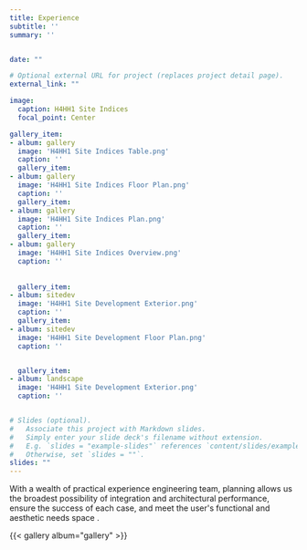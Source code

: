 ```yaml
---
title: Experience
subtitle: ''
summary: ''


date: ""

# Optional external URL for project (replaces project detail page).
external_link: ""

image:
  caption: H4HH1 Site Indices
  focal_point: Center

gallery_item: 
- album: gallery
  image: 'H4HH1 Site Indices Table.png'
  caption: ''
  gallery_item: 
- album: gallery
  image: 'H4HH1 Site Indices Floor Plan.png'
  caption: ''
  gallery_item: 
- album: gallery
  image: 'H4HH1 Site Indices Plan.png'
  caption: ''
  gallery_item: 
- album: gallery
  image: 'H4HH1 Site Indices Overview.png'
  caption: ''
  
  
  gallery_item: 
- album: sitedev
  image: 'H4HH1 Site Development Exterior.png'
  caption: ''
  gallery_item: 
- album: sitedev
  image: 'H4HH1 Site Development Floor Plan.png'
  caption: ''


  gallery_item: 
- album: landscape
  image: 'H4HH1 Site Development Exterior.png'
  caption: ''


# Slides (optional).
#   Associate this project with Markdown slides.
#   Simply enter your slide deck's filename without extension.
#   E.g. `slides = "example-slides"` references `content/slides/example-slides.md`.
#   Otherwise, set `slides = ""`.
slides: ""
---
```

With a wealth of practical experience engineering team, planning allows us the broadest possibility of integration and architectural performance,  ensure the success of each case, and meet the user's functional and aesthetic needs space .


{{< gallery album="gallery" >}}


